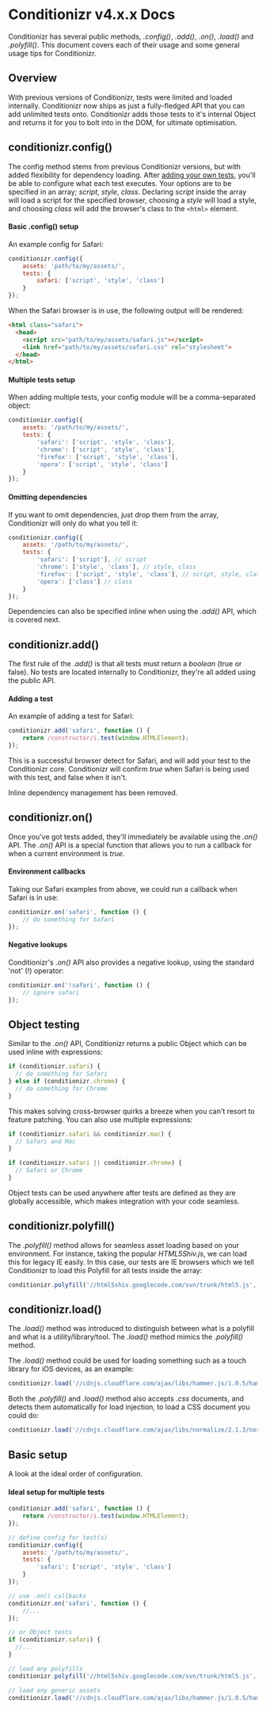 # Conditionizr v4.x.x Docs

Conditionizr has several public methods, _.config()_, _.add()_, _.on()_, _.load()_ and  _.polyfill()_. This document covers each of their usage and some general usage tips for Conditionizr.

## Overview
With previous versions of Conditionizr, tests were limited and loaded internally. Conditionizr now ships as just a fully-fledged API that you can add unlimited tests onto. Conditionizr adds those tests to it's internal Object and returns it for you to bolt into in the DOM, for ultimate optimisation.

## conditionizr.config()
The config method stems from previous Conditionizr versions, but with added flexibility for dependency loading. After [adding your own tests](#conditionizradd), you'll be able to configure what each test executes. Your options are to be specified in an array; _script_, _style_, _class_. Declaring _script_ inside the array will load a script for the specified browser, choosing a _style_ will load a style, and choosing _class_ will add the browser's class to the `<html>` element.

#### Basic .config() setup

An example config for Safari:

````js
conditionizr.config({
    assets: 'path/to/my/assets/',
    tests: {
        safari: ['script', 'style', 'class']
    }
});
````

When the Safari browser is in use, the following output will be rendered:

````html
<html class="safari">
  <head>
    <script src="path/to/my/assets/safari.js"></script>
    <link href="path/to/my/assets/safari.css" rel="stylesheet">
  </head>
</html>
````

#### Multiple tests setup
When adding multiple tests, your config module will be a comma-separated object:

````js
conditionizr.config({
    assets: '/path/to/my/assets/',
    tests: {
        'safari': ['script', 'style', 'class'],
        'chrome': ['script', 'style', 'class'],
        'firefox': ['script', 'style', 'class'],
        'opera': ['script', 'style', 'class']
    }
});
````

####  Omitting dependencies
If you want to omit dependencies, just drop them from the array, Conditionizr will only do what you tell it:

````js
conditionizr.config({
    assets: '/path/to/my/assets/',
    tests: {
        'safari': ['script'], // script
        'chrome': ['style', 'class'], // style, class
        'firefox': ['script', 'style', 'class'], // script, style, class
        'opera': ['class'] // class
    }
});
````

Dependencies can also be specified inline when using the _.add()_ API, which is covered next.


## conditionizr.add()
The first rule of the _.add()_ is that all tests must return a _boolean_ (true or false). No tests are located internally to Conditionizr, they're all added using the public API.

#### Adding a test
An example of adding a test for Safari:

````js
conditionizr.add('safari', function () {
    return /constructor/i.test(window.HTMLElement);
});
````

This is a successful browser detect for Safari, and will add your test to the Conditionizr core. Conditionizr will confirm _true_ when Safari is being used with this test, and false when it isn't.

Inline dependency management has been removed.

## conditionizr.on()
Once you've got tests added, they'll immediately be available using the _.on()_ API. The _.on()_ API is a special function that allows you to run a callback for when a current environment is _true_. 

#### Environment callbacks
Taking our Safari examples from above, we could run a callback when Safari is in use:

````js
conditionizr.on('safari', function () {
    // do something for Safari
});
````

#### Negative lookups
Conditionizr's _.on()_ API also provides a negative lookup, using the standard 'not' (!) operator:

````js
conditionizr.on('!safari', function () {
    // ignore safari
});
````

## Object testing
Similar to the _.on()_ API, Conditionizr returns a public Object which can be used inline with expressions:

````js
if (conditionizr.safari) {
  // do something for Safari
} else if (conditionizr.chrome) {
  // do something for Chrome
}
````

This makes solving cross-browser quirks a breeze when you can't resort to feature patching. You can also use multiple expressions:

````js
if (conditionizr.safari && conditionizr.mac) {
  // Safari and Mac
}

if (conditionizr.safari || conditionizr.chrome) {
  // Safari or Chrome
}
````

Object tests can be used anywhere after tests are defined as they are globally accessible, which makes integration with your code seamless.

## conditionizr.polyfill()
The _.polyfill()_ method allows for seamless asset loading based on your environment. For instance, taking the popular _HTML5Shiv.js_, we can load this for legacy IE easily. In this case, our tests are IE browsers which we tell Conditionizr to load this Polyfill for all tests inside the array:

````js
conditionizr.polyfill('//html5shiv.googlecode.com/svn/trunk/html5.js', ['ie6', 'ie7', 'ie8']);
````

## conditionizr.load()
The _.load()_ method was introduced to distinguish between what is a polyfill and what is a utility/library/tool. The _.load()_ method mimics the _.polyfill()_ method.

The _.load()_ method could be used for loading something such as a touch library for iOS devices, as an example:

````js
conditionizr.load('//cdnjs.cloudflare.com/ajax/libs/hammer.js/1.0.5/hammer.min.js', ['ios']);
````

Both the _.polyfill()_ and _.load()_ method also accepts _.css_ documents, and detects them automatically for load injection, to load a CSS document you could do:

````js
conditionizr.load('//cdnjs.cloudflare.com/ajax/libs/normalize/2.1.3/normalize.min.css', ['ie6', 'ie7', 'ie8']);
````

## Basic setup
A look at the ideal order of configuration.

#### Ideal setup for multiple tests

````js
conditionizr.add('safari', function () {
    return /constructor/i.test(window.HTMLElement);
});

// define config for test(s)
conditionizr.config({
    assets: '/path/to/my/assets/',
    tests: {
        'safari': ['script', 'style', 'class']
    }
});

// use .on() callbacks
conditionizr.on('safari', function () {
    //...
});

// or Object tests
if (conditionizr.safari) {
  //...
}

// load any polyfills
conditionizr.polyfill('//html5shiv.googlecode.com/svn/trunk/html5.js', ['ie6', 'ie7', 'ie8']);

// load any generic assets
conditionizr.load('//cdnjs.cloudflare.com/ajax/libs/hammer.js/1.0.5/hammer.min.js', ['ios']);
````
